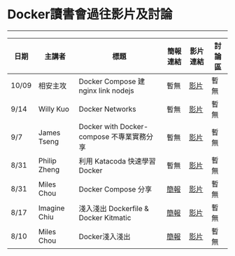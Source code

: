 # Docker讀書會過往影片及討論

----

| 日期 | 主講者 | 標題 | 簡報連結 | 影片連結 | 討論區 |
| ---- | ----- | ---- | ---- | ---- | ----- |
| 10/09 | 相安主攻 | Docker Compose 建 nginx link nodejs | 暫無 | [影片](https://www.facebook.com/readbook999/videos/1814243302151425/) | 暫無 |
| 9/14 | Willy Kuo | Docker Networks | 暫無 | [影片](https://www.youtube.com/watch?v=L3ZkY3yaPZI&feature=youtu.be) | 暫無 |
| 9/7 | James Tseng | Docker with Docker-compose 不專業實務分享 | 暫無 | [影片](https://www.youtube.com/watch?v=P-pPue8pj2s&feature=youtu.be) | 暫無 |
| 8/31 | Philip Zheng | 利用 Katacoda 快速學習 Docker | 暫無 | [影片](https://www.youtube.com/watch?v=z09hC6zfY8g&feature=youtu.be) | 暫無 |
| 8/31 | Miles Chou | Docker Compose 分享 | [簡報](http://www.slideshare.net/MilesChou/docker-compose-65550773) | [影片](https://www.facebook.com/tails32100/videos/1384907478189544/) | 暫無 |
| 8/17 | Imagine Chiu | 淺入淺出 Dockerfile & Docker Kitmatic | [簡報](http://www.slideshare.net/MilesChou/docker-64870525) | [影片](https://www.facebook.com/groups/750311598438135/permalink/818548661614428/) | 暫無 |
| 8/10 | Miles Chou | Docker淺入淺出 | [簡報](https://docs.google.com/presentation/d/1oPGiGvVMQSvdplSPB3H8ZeCr_zcvpmzqFjHkVJVvF3M/edit#slide=id.p4) | [影片](https://www.facebook.com/tails32100/videos/1364402576906701/) | 暫無 |
